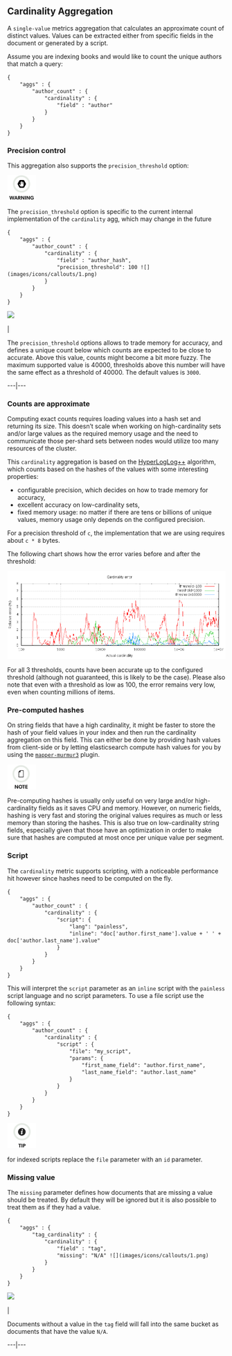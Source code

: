 ## Cardinality Aggregation

A `single-value` metrics aggregation that calculates an approximate count of distinct values. Values can be extracted either from specific fields in the document or generated by a script.

Assume you are indexing books and would like to count the unique authors that match a query:
    
    
    {
        "aggs" : {
            "author_count" : {
                "cardinality" : {
                    "field" : "author"
                }
            }
        }
    }

### Precision control

This aggregation also supports the `precision_threshold` option:

![Warning](images/icons/warning.png)

The `precision_threshold` option is specific to the current internal implementation of the `cardinality` agg, which may change in the future 
    
    
    {
        "aggs" : {
            "author_count" : {
                "cardinality" : {
                    "field" : "author_hash",
                    "precision_threshold": 100 ![](images/icons/callouts/1.png)
                }
            }
        }
    }

![](images/icons/callouts/1.png)

| 

The `precision_threshold` options allows to trade memory for accuracy, and defines a unique count below which counts are expected to be close to accurate. Above this value, counts might become a bit more fuzzy. The maximum supported value is 40000, thresholds above this number will have the same effect as a threshold of 40000. The default values is `3000`.   
  
---|---  
  
### Counts are approximate

Computing exact counts requires loading values into a hash set and returning its size. This doesn’t scale when working on high-cardinality sets and/or large values as the required memory usage and the need to communicate those per-shard sets between nodes would utilize too many resources of the cluster.

This `cardinality` aggregation is based on the [HyperLogLog++](http://static.googleusercontent.com/media/research.google.com/fr//pubs/archive/40671.pdf) algorithm, which counts based on the hashes of the values with some interesting properties:

  * configurable precision, which decides on how to trade memory for accuracy, 
  * excellent accuracy on low-cardinality sets, 
  * fixed memory usage: no matter if there are tens or billions of unique values, memory usage only depends on the configured precision. 



For a precision threshold of `c`, the implementation that we are using requires about `c * 8` bytes.

The following chart shows how the error varies before and after the threshold:

![images/cardinality_error.png](images/cardinality_error.png)

For all 3 thresholds, counts have been accurate up to the configured threshold (although not guaranteed, this is likely to be the case). Please also note that even with a threshold as low as 100, the error remains very low, even when counting millions of items.

### Pre-computed hashes

On string fields that have a high cardinality, it might be faster to store the hash of your field values in your index and then run the cardinality aggregation on this field. This can either be done by providing hash values from client-side or by letting elasticsearch compute hash values for you by using the [`mapper-murmur3`](https://www.elastic.co/guide/en/elasticsearch/plugins/5.4/mapper-murmur3.html) plugin.

![Note](images/icons/note.png)

Pre-computing hashes is usually only useful on very large and/or high-cardinality fields as it saves CPU and memory. However, on numeric fields, hashing is very fast and storing the original values requires as much or less memory than storing the hashes. This is also true on low-cardinality string fields, especially given that those have an optimization in order to make sure that hashes are computed at most once per unique value per segment.

### Script

The `cardinality` metric supports scripting, with a noticeable performance hit however since hashes need to be computed on the fly.
    
    
    {
        "aggs" : {
            "author_count" : {
                "cardinality" : {
                    "script": {
                        "lang": "painless",
                        "inline": "doc['author.first_name'].value + ' ' + doc['author.last_name'].value"
                    }
                }
            }
        }
    }

This will interpret the `script` parameter as an `inline` script with the `painless` script language and no script parameters. To use a file script use the following syntax:
    
    
    {
        "aggs" : {
            "author_count" : {
                "cardinality" : {
                    "script" : {
                        "file": "my_script",
                        "params": {
                            "first_name_field": "author.first_name",
                            "last_name_field": "author.last_name"
                        }
                    }
                }
            }
        }
    }

![Tip](images/icons/tip.png)

for indexed scripts replace the `file` parameter with an `id` parameter.

### Missing value

The `missing` parameter defines how documents that are missing a value should be treated. By default they will be ignored but it is also possible to treat them as if they had a value.
    
    
    {
        "aggs" : {
            "tag_cardinality" : {
                "cardinality" : {
                    "field" : "tag",
                    "missing": "N/A" ![](images/icons/callouts/1.png)
                }
            }
        }
    }

![](images/icons/callouts/1.png)

| 

Documents without a value in the `tag` field will fall into the same bucket as documents that have the value `N/A`.   
  
---|---
